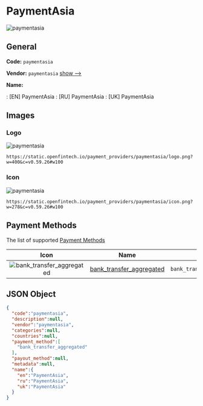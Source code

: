 
# PaymentAsia 
![paymentasia](https://static.openfintech.io/payment_providers/paymentasia/logo.png?w=400&c=v0.59.26#w100)  

## General 
 
**Code:** `paymentasia` 
 
**Vendor:** `paymentasia` [show -->](/vendors/paymentasia/) 
 
**Name:** 
 
:	[EN] PaymentAsia 
:	[RU] PaymentAsia 
:	[UK] PaymentAsia 
 

## Images 

### Logo 
 
![paymentasia](https://static.openfintech.io/payment_providers/paymentasia/logo.png?w=400&c=v0.59.26#w100)  

```
https://static.openfintech.io/payment_providers/paymentasia/logo.png?w=400&c=v0.59.26#w100
```  

### Icon 
 
![paymentasia](https://static.openfintech.io/payment_providers/paymentasia/icon.png?w=278&c=v0.59.26#w100)  

```
https://static.openfintech.io/payment_providers/paymentasia/icon.png?w=278&c=v0.59.26#w100
```  

## Payment Methods 
 
The list of supported [Payment Methods](/payment-methods/) 

|Icon|Name|Code| 
|:---:|:---:|:---:| 
|![bank_transfer_aggregated](https://static.openfintech.io/payment_methods/bank_transfer_aggregated/icon.svg?w=278&c=v0.59.26#w100) |[bank_transfer_aggregated](/payment-methods/bank_transfer_aggregated/)|`bank_transfer_aggregated`| 
 

## JSON Object 

```json
{
  "code":"paymentasia",
  "description":null,
  "vendor":"paymentasia",
  "categories":null,
  "countries":null,
  "payment_method":[
    "bank_transfer_aggregated"
  ],
  "payout_method":null,
  "metadata":null,
  "name":{
    "en":"PaymentAsia",
    "ru":"PaymentAsia",
    "uk":"PaymentAsia"
  }
}
```  
